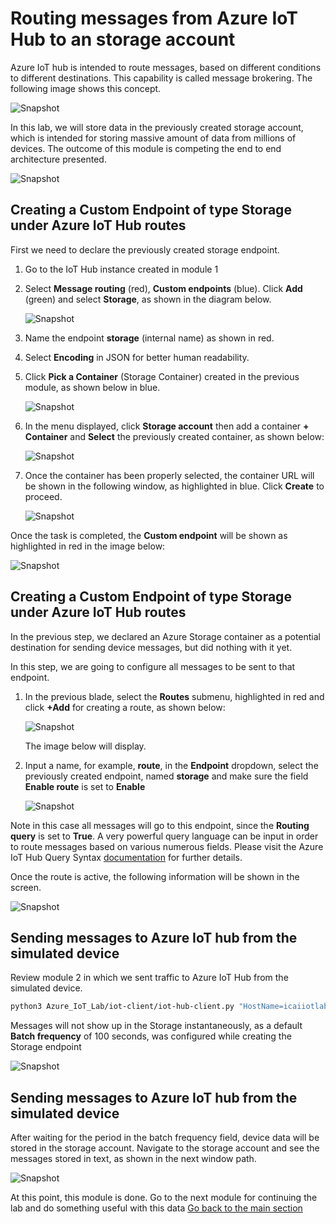 # Routing messages from Azure IoT Hub to an storage account

Azure IoT hub is intended to route messages, based on different conditions to different destinations. This capability is called message brokering. The following image shows this concept.

![Snapshot](../images/message-enrichments-flow.png "Azure VM")

In this lab, we will store data in the previously created storage account, which is intended for storing massive amount of data from millions of devices.
The outcome of this module is competing the end to end architecture presented.

![Snapshot](../images/Lab.png "Storage")

## Creating a Custom Endpoint of type Storage under Azure IoT Hub routes

First we need to declare the previously created storage endpoint.

1. Go to the IoT Hub instance created in module 1
1. Select **Message routing** (red), **Custom endpoints** (blue). Click **Add** (green) and select **Storage**, as shown in the diagram below.

    ![Snapshot](../images/routing-1.png "Storage")

1. Name the endpoint **storage** (internal name) as shown in red. 
1. Select **Encoding** in JSON for better human readability. 
1. Click **Pick a Container** (Storage Container) created in the previous module, as shown below in blue.

    ![Snapshot](../images/routing-2.PNG "Storage")

1. In the menu displayed, click **Storage account** then add a container **+ Container** and **Select** the previously created container, as shown below:

    ![Snapshot](../images/routing-3.PNG "Storage")

1. Once the container has been properly selected,  the container URL will be shown in the following window, as highlighted in blue. Click **Create** to proceed.

    ![Snapshot](../images/routing-4.png "Storage")

Once the task is completed, the **Custom endpoint** will be shown as highlighted in red in the image below:

![Snapshot](../images/routing-5.PNG "Storage")

## Creating a Custom Endpoint of type Storage under Azure IoT Hub routes

In the previous step, we declared an Azure Storage container as a potential destination for sending device messages, but did nothing with it yet.

In this step, we are going to configure all messages to be sent to that endpoint.

1. In the previous blade, select the **Routes** submenu, highlighted in red and click **+Add** for creating a route, as shown below:

    ![Snapshot](../images/routing-6.png "Storage")

    The image below will display.

1. Input a name, for example, **route**, in the **Endpoint** dropdown, select the previously created endpoint, named **storage** and make sure the field **Enable route** is set to **Enable**

    ![Snapshot](../images/routing-7.png "Storage")

Note in this case all messages will go to this endpoint, since the **Routing query** is set to **True**. A very powerful query language can be input in order to route messages based on various numerous fields. Please visit the Azure IoT Hub Query Syntax [documentation](https://docs.microsoft.com/azure/iot-hub/iot-hub-devguide-routing-query-syntax?WT.mc_id=academic-7372-jabenn) for further details.

Once the route is active, the following information will be shown in the screen.

![Snapshot](../images/routing-8.png "Storage")

## Sending messages to Azure IoT hub from the simulated device

Review module 2 in which we sent traffic to Azure IoT Hub from the simulated device.

```sh
python3 Azure_IoT_Lab/iot-client/iot-hub-client.py "HostName=icaiiotlabgroup1.azure-devices.net;DeviceId=simulatedDevice;SharedAccessKey=7VA3mGEaP8U8JiH899kFGJitTrGA3YuXsj8QcxGDnic="
```

Messages will not show up in the Storage instantaneously, as a default **Batch frequency** of 100 seconds, was configured while creating the Storage endpoint

![Snapshot](../images/simulated-10.png "Azure VM")

## Sending messages to Azure IoT hub from the simulated device

After waiting for the period in the batch frequency field, device data will be stored in the storage account. Navigate to the storage account and see the messages stored in text, as shown in the next window path.

![Snapshot](../images/routing-9.png "Storage")

At this point, this module is done. Go to the next module for continuing the lab and do something useful with this data
[Go back to the main section](../README.md )
